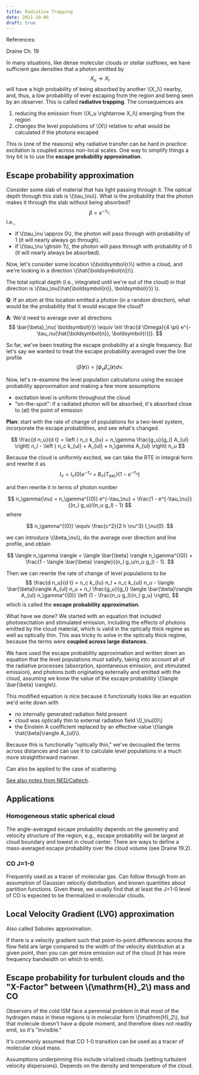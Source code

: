 ```yaml
---
title: Radiative Trapping
date: 2021-10-06
draft: true
---
```


References: 

Draine Ch. 19

In many situations, like dense molecular clouds or stellar outflows, we have sufficient gas densities that a photon emitted by 
$$
X_u \rightarrow X_l
$$
will have a high probability of being absorbed by another \\(X_l\\) nearby, and, thus, a low probability of ever escaping from the region and being seen by an observer. This is called **radiative trapping**. The consequences are

1) reducing the emission from \\(X_u \rightarrow X_l\\) emerging from the region
2) changes the level populations of \\(X\\) relative to what would be calculated if the photons escaped

This is (one of the reasons) why radiative transfer can be hard in practice: excitation is coupled across non-local scales. One way to simplify things a tiny bit is to use the **escape probability approximation**.

## Escape probability approximation

Consider some slab of material that has light passing through it. The optical depth through this slab is \\(\tau_\nu\\). What is the probability that the photon makes it through the slab without being absorbed?
$$
\beta = e^{-\tau_\nu}.
$$
I.e., 
* if \\(\tau_\nu \approx 0\\), the photon will pass through with probability of 1 (it will nearly always go through).
* if \\(\tau_\nu \gtrsim 1\\), the photon will pass through with probability of 0 (it will nearly always be absorbed).

Now, let's consider some location \\(\boldsymbol{r}\\) within a cloud, and we're looking in a direction \\(\hat{\boldsymbol{n}}\\). 

The total optical depth (i.e., integrated until we're out of the cloud) in that direction is \\(\tau_\nu(\hat{\boldsymbol{n}}, \boldsymbol{r}) \\).

**Q**: If an atom at this location emitted a photon (in a random direction), what would be the probability that it would escape the cloud?

**A**: We'd need to average over all directions
$$
\bar{\beta}_\nu( \boldsymbol{r}) \equiv \int \frac{d \Omega}{4 \pi} e^{-\tau_nu(\hat{\boldsymbol{n}}, \boldsymbol{r})}.
$$

So far, we've been treating the escape probability at a single frequency. But let's say we wanted to treat the escape probability averaged over the line profile
$$
\langle \beta(\boldsymbol{r}) \rangle = \int \phi_\nu \bar{\beta}_\nu( \boldsymbol{r}) d \nu.
$$

Now, let's re-examine the level population calculations using the escape probability approximation and making a few more assumptions
* excitation level is uniform throughout the cloud
* "on-the-spot": if a radiated photon will be absorbed, it's absorbed close to (at) the point of emission

**Plan**: start with the rate of change of populations for a two-level system, incorporate the escape probabilities, and see what's changed.

$$
\frac{d n_u}{d t} = \left ( n_c k_{lu} + n_\gamma \frac{g_u}{g_l} A_{ul} \right) n_l - \left ( n_c k_{ul} + A_{ul} + n_\gamma A_{ul} \right) n_u
$$

Because the cloud is uniformly excited, we can take the RTE in integral form and rewrite it as 
$$
I_\nu = I_\nu(0) e^{-\tau_\nu} + B_\nu(T_\mathrm{exc})(1 - e^{-\tau_\nu})
$$

and then rewrite it in terms of photon number

$$
n_\gamma(\nu) = n_\gamma^{(0)} e^{-\tau_\nu} + \frac{1 - e^{-\tau_\nu}}{(n_l g_u)/(n_u g_l) - 1}
$$
where

$$
n_\gamma^{(0)} \equiv \frac{c^2}{2 h \nu^3} I_\nu(0).
$$

we can introduce \\(\beta_\nu\\), do the average over direction and line profile, and obtain

$$
\langle n_\gamma \rangle = \langle \bar{\beta} \rangle n_\gamma^{(0)} + \frac{1 - \langle \bar{\beta} \rangle}{(n_l g_u/n_u g_l) - 1}.
$$

Then we can rewrite the rate of change of level populations to be
$$
\frac{d n_u}{d t} = n_c k_{lu} n_l  + n_c k_{ul} n_u - \langle \bar{\beta}\rangle A_{ul} n_u + n_l \frac{g_u}{g_l} \langle \bar{\beta}\rangle A_{ul} n_\gamma^{(0)} \left (1 - \frac{n_u g_l}{n_l g_u} \right),
$$
which is called the **escape probability approximation**.

What have we done? We started with an equation that included photoexcitation and stimulated emission, including the effects of photons emitted by the cloud material, which is valid in the optically thick regime as well as optically thin. This was tricky to solve in the optically thick regime, because the terms were **coupled across large distances**.

We have used the escape probability approximation and written down an equation that the level populations must satisfy, taking into account all of the radiative processes (absorption, spontaneous emission, and stimulated emission), and photons both originating externally and emitted with the cloud, assuming we know the value of the escape probability \\(\langle \bar{\beta} \rangle\\).

This modified equation is nice because it functionally looks like an equation we'd write down with
* no internally generated radiation field present
* cloud was optically thin to external radiation field \\(I_\nu(0)\\)
* the Einstein A coefficient replaced by an effective value \\(\langle \hat{\beta}\rangle A_{ul}\\).

Because this is functionally "optically thin," we've decoupled the terms across distances and can use it to calculate level populations in a much more straightforward manner.

Can also be applied to the case of scattering.

[See also notes from NED/Caltech](https://ned.ipac.caltech.edu/level5/March02/Netzer/Netzer2_4.html).

## Applications

### Homogeneous static spherical cloud

The angle-averaged escape probability depends on the geometry and velocity structure of the region, e.g., escape probability will be largest at cloud boundary and lowest in cloud center. There are ways to define a mass-averaged escape probability over the cloud volume (see Draine 19.2).

### CO J=1-0

Frequently used as a tracer of molecular gas. Can follow through from an assumption of Gaussian velocity distribution, and known quantities about partition functions. Given these, we usually find that at least the J=1-0 level of CO is expected to be thermalized in molecular clouds.

## Local Velocity Gradient (LVG) approximation

Also called Sobolev approximation.

If there is a velocity gradient such that point-to-point differences across the flow field are large compared to the width of the velocity distribution at a given point, then you can get more emission out of the cloud (it has more frequency bandwidth on which to emit).

## Escape probability for turbulent clouds and the "X-Factor" between \\(\mathrm{H}_2\\) mass and CO

Observers of the cold ISM face a perennial problem in that most of the hydrogen mass in these regions is in molecular form \\(\mathrm{H}_2\\), but that molecule doesn't have a dipole moment, and therefore does not readily emit, so it's "invisible."

It's commonly assumed that CO 1-0 transition can be used as a tracer of molecular cloud mass. 

Assumptions underpinning this include virialized clouds (setting turbulent velocity dispersions). Depends on the density and temperature of the cloud.